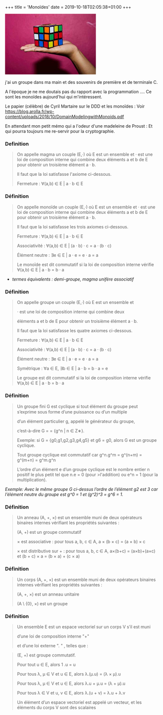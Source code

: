 +++
title = 'Monoïdes'
date = 2019-10-18T02:05:38+01:00
+++

![image info](./images/cube.png)

j'ai un groupe dans ma main et des souvenirs de première et de terminale C.

A l'époque je ne me doutais pas du rapport avec la programmation ....
Ce sont les monoïdes aujourd'hui qui m'intéressent.

Le papier (célèbre) de Cyril Martaire sur le DDD et les monoïdes  :
Voir  https://blog.arolla.fr/wp-content/uploads/2018/10/DomainModelingwithMonoids.pdf


En attendant mon petit mémo qui a l'odeur d'une madeleine de Proust :
Et qui pourra toujours me re-servir pour la cryptographie.

### Definition

>On appelle magma un couple (E,·) où E est un ensemble et · est une loi de composition interne qui combine deux 
>éléments a et b de E pour obtenir un troisième élément a · b.
>
>Il faut que la loi satisfasse l'axiome ci-dessous.
>
> Fermeture : ∀(a,b) ∈ E | a · b ∈ E


### Définition 

>On appelle monoïde un couple (E,·) où E est un ensemble et · est une loi de composition interne qui combine deux 
>éléments a et b de E pour obtenir un troisième élément a · b.
>
>Il faut que la loi satisfasse les trois axiomes ci-dessous.
>
>Fermeture : ∀(a,b) ∈ E | a · b ∈ E
>
>Associativité : ∀(a,b) ∈ E | (a · b) · c = a · (b · c)
>
>Élément neutre : ∃e ∈ E | a · e = e · a = a
>
> Le monoïde est dit commutatif si la loi de composition interne vérifie ∀(a,b) ∈ E | a · b = b · a

- *termes équivalents : demi-groupe, magma unifère associatif*

### Définition

>On appelle groupe  un couple (E,·) où E est un ensemble et
> 
> · est une loi de composition interne qui combine deux 
>
>éléments a et b de E pour obtenir un troisième élément a · b.
>
>Il faut que la loi satisfasse les quatre axiomes ci-dessous.
>
>Fermeture : ∀(a,b) ∈ E | a · b ∈ E
>
>Associativité : ∀(a,b) ∈ E | (a · b) · c = a · (b · c)
>
>Élément neutre : ∃e ∈ E | a · e = e · a = a
>
>Symétrique : ∀a ∈ E, ∃b ∈ E | a · b = b · a = e
>
>Le groupe est dit commutatif si la loi de composition interne vérifie ∀(a,b) ∈ E | a · b = b · a

### Définition 

>Un groupe ﬁni G est cyclique si tout élément du groupe peut s’exprime sous forme d’une puissance ou d’un multiple 
>
>d’un élément particulier g, appelé le générateur du groupe,
>
>c’est-à-dire G = <g> = {g^n | n ∈ Z∗}.
>
>Exemple:  si G = {g0,g1,g2,g3,g4,g5} et g6 = g0, alors G est un groupe cyclique.
>
>Tout groupe cyclique est commutatif car g^n.g^m = g^(n+m) = g^(m+n) = g^m.g^n
>
>L’ordre d’un élément e d’un groupe cyclique est le nombre entier n positif le plus petit tel que n.e = 0 (pour >l'addition)  ou e^n = 1 (pour la multiplication).
>
*Exemple: Avec le même groupe G ci-dessus l’ordre de l’élément g2 est 3 car l’élément neutre du groupe est g^0 = 1 et (g^2)^3 = g^6 = 1.*


### Définition  

> Un anneau (A, +, ×) est un ensemble muni de deux opérateurs binaires internes vérifiant les propriétés suivantes :
>
>(A, +) est un groupe commutatif
>
> × est associative : pour tous a, b, c ∈ A, a × (b × c) = (a × b) × c
>
> × est distributive sur + : pour tous a, b, c ∈ A, a×(b+c) = (a×b)+(a×c) et (b + c) × a = (b × a) + (c × a)

### Définition  

> Un corps (A, +, ×) est un ensemble muni de deux opérateurs binaires internes vérifiant les propriétés suivantes :
>
>(A, +, ×) est un anneau unitaire
>
>(A \ {0}, ×) est un groupe


###  Définition 

>Un ensemble E est un espace vectoriel sur un corps V s’il est muni 
>
>d’une loi de composition interne "+" 
>
>et d’une loi externe ". " , telles que :

>(E, +) est groupe commutatif.
>
>Pour tout u ∈ E, alors 1 .u = u
>
>Pour tous λ, µ ∈ V et u ∈ E, alors λ.(µ.u) = (λ × µ).u
>
>Pour tous λ, µ ∈ V et u ∈ E, alors λ.u + µ.u = (λ + µ).u
>
>Pour tous λ ∈ V et u, v ∈ E, alors λ.(u + v) = λ.u + λ.v
>
>Un élément d’un espace vectoriel est appelé un vecteur, et les éléments  du corps V sont des scalaires

